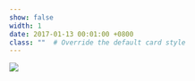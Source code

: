 ```yaml
---
show: false
width: 1
date: 2017-01-13 00:01:00 +0800
class: ""  # Override the default card style
---
```

<div>
<img src="{{ 'assets/images/badges/skku.png' | relative_url }}" class="img-fluid rounded" >
</div>